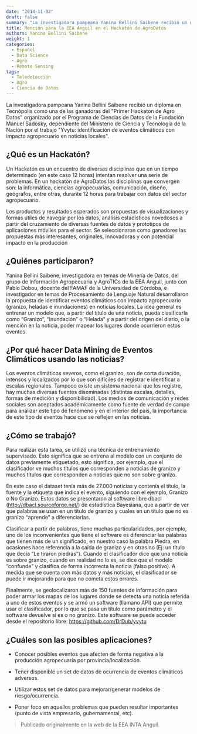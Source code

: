 ```yaml
---
date: "2014-11-02"
draft: false
summary: "La investigadora pampeana Yanina Bellini Saibene recibió un diploma en Tecnópolis como una de las ganadoras del Primer Hackaton de Agro Datos organizado por el Programa de Ciencias de Datos de la Fundación Manuel Sadosky, dependiente del Ministerio de Ciencia y Tecnología de la Nación por el trabajo Yvytu, identificación de eventos climáticos con impacto agropecuario en noticias locales."
title: Mención para la EEA Anguil en el Hackatón de AgroDatos
authors: Yanina Bellini Saibene
weight: 1
categories:
  - Español
  - Data Science
  - Agro
  - Remote Sensing
tags: 
  - Teledetección
  - Agro
  - Ciencia de Datos
---
```


La investigadora pampeana Yanina Bellini Saibene recibió un diploma en Tecnópolis como una de las ganadoras del "Primer Hackaton de Agro Datos" organizado por el Programa de Ciencias de Datos de la Fundación Manuel Sadosky, dependiente del Ministerio de Ciencia y Tecnología de la Nación por el trabajo "Yvytu: identificación de eventos climáticos con impacto agropecuario en noticias locales".

## ¿Qué es un Hackatón?

Un Hackatón es un encuentro de diversas disciplinas que en un tiempo determinado (en este caso 12 horas) intentan resolver una serie de problemas.  En un hackatón de AgroDatos las disciplinas que convergen son: la informática, ciencias agropecuarias, comunicación, diseño, geógrafos, entre otras, durante 12 horas para trabajar con datos del sector agropecuario.

Los productos y resultados esperados son propuestas de visualizaciones y formas útiles de navegar por los datos, análisis estadísticos novedosos a partir del cruzamiento de diversas fuentes de datos y prototipos de aplicaciones móviles para el sector.  Se seleccionaron como ganadores las propuestas más interesantes, originales, innovadoras y con potencial impacto en la producción

## ¿Quiénes participaron?

Yanina Bellini Saibene, investigadora en temas de Minería de Datos, del grupo de Información Agropecuaria y AgroTICs de la EEA Anguil, junto con Pablo Dobou, docente del FAMAF de la Universidad de Córdoba, e investigador en temas de Procesamiento de Lenguaje Natural desarrollaron la propuesta de identificar eventos climáticos con impacto agropecuario (granizo, heladas e inundaciones) en noticias locales.  La idea general es entrenar un modelo que, a partir del título de una noticia, pueda clasificarla como “Granizo”, “Inundación” o “Helada” y a partir del origen del diario, o la mención en la noticia, poder mapear los lugares donde ocurrieron estos eventos.

## ¿Por qué hacer Data Mining de Eventos Climáticos usando las noticias?

Los eventos climáticos severos, como el granizo, son de corta duración, intensos y localizados por lo que son difíciles de registrar e identificar a escalas regionales. 
Tampoco existe un sistema nacional que los registre, hay muchas diversas fuentes diseminadas (distintas escalas, detalles, formas de medición y disponibilidad). 
Los medios de comunicación y redes sociales son aceptados académicamente como fuente de verdad de campo para analizar este tipo de fenómeno y en el interior del país, la importancia de este tipo de eventos hace que se reflejen en las noticias.

## ¿Cómo se trabajó?

Para realizar esta tarea, se utilizó una técnica de entrenamiento supervisado.  Esto significa que se entrena al modelo con un conjunto de datos previamente etiquetado, esto significa, por ejemplo, que el clasificador ve muchos títulos que corresponden a noticias de granizo y muchos títulos que corresponden a noticias que no son sobre granizo.

En este caso el dataset tenía más de 27.000 noticias y contenía el título, la fuente y la etiqueta que indica el evento, siguiendo con el ejemplo, Granizo o No Granizo.  Estos datos se presentaron al software libre dbacl (http://dbacl.sourceforge.net/) de estadística Bayesiana, que a partir de ver que palabras se usan en un título de granizo y cuales en un título que no es granizo “aprende” a diferenciarlas.

Clasificar a partir de palabras, tiene muchas particularidades, por ejemplo, uno de los inconvenientes que tiene el software es diferenciar las palabras que tienen más de un significado, en nuestro caso la palabra Piedra, en ocasiones hace referencia a la caída de granizo y en otras no (Ej: un título que decía “Le tiraron piedras”).  Cuando el clasificador dice que una noticia es sobre granizo, cuando en realidad no lo es, se dice que el modelo “confunde” y clasifica de forma incorrecta la noticia (falso positivo).  A medida que se cuenta con más datos y más noticias, el clasificador se puede ir mejorando para que no cometa estos errores.

Finalmente, se geolocalizaron más de 150 fuentes de información para poder armar los mapas de los lugares donde se detecta una noticia referida a uno de estos eventos y se armó un software (llamano API) que permite usar el clasificador, por lo que se pasa un título como parámetro y el software devuelve si es o no granizo.  Este software se puede acceder desde el repositorio libre: https://github.com/DrDub/yvytu

## ¿Cuáles son las posibles aplicaciones?

- Conocer posibles eventos que afecten de forma negativa a la producción agropecuaria por provincia/localización.

- Tener disponible un set de datos de ocurrencia de eventos climáticos adversos.

- Utilizar estos set de datos para mejorar/generar modelos de riesgo/ocurrencia.

- Poner foco en aquellos problemas que pueden resultar importantes (punto de vista empresario, gubernamental, etc).

> Publicado originalmente en la web de la EEA INTA Anguil.
